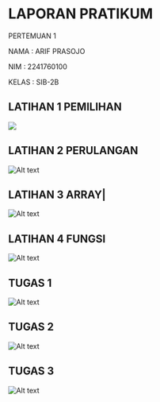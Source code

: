 # LAPORAN PRATIKUM 
PERTEMUAN 1

NAMA : ARIF PRASOJO

NIM : 2241760100

KELAS : SIB-2B

## LATIHAN 1 PEMILIHAN
<img src="image.png">

## LATIHAN 2 PERULANGAN
![Alt text](image-1.png)

## LATIHAN 3 ARRAY|
![Alt text](image-3.png)


## LATIHAN 4 FUNGSI
![Alt text](image-4.png)

## TUGAS 1
![Alt text](image-5.png)

## TUGAS 2
![Alt text](image-6.png)

## TUGAS 3
![Alt text](image-7.png)